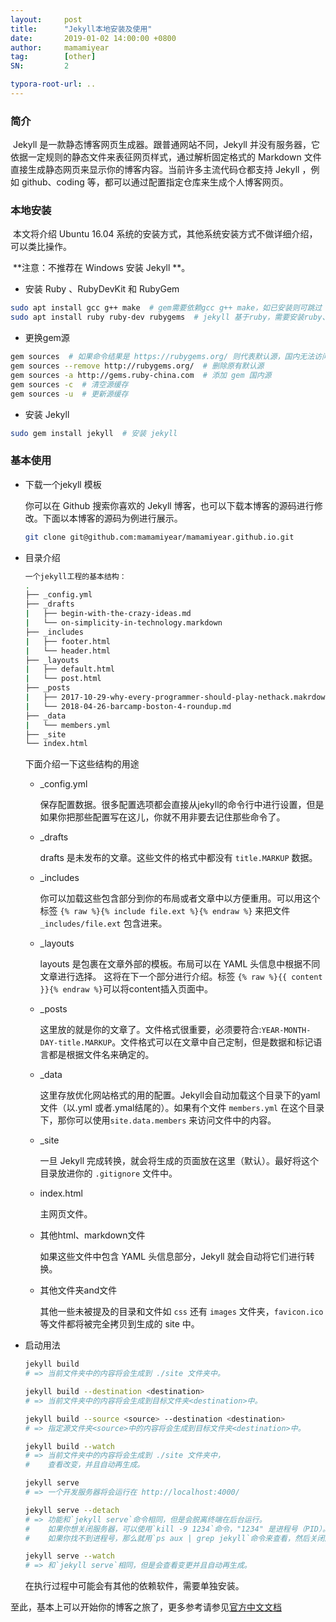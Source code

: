 ```yaml
---
layout:     post
title:      "Jekyll本地安装及使用"
date:       2019-01-02 14:00:00 +0800
author:     mamamiyear
tag:        [other]
SN:         2

typora-root-url: ..
---
```


### 简介

​	Jekyll 是一款静态博客网页生成器。跟普通网站不同，Jekyll 并没有服务器，它依据一定规则的静态文件来表征网页样式，通过解析固定格式的 Markdown 文件直接生成静态网页来显示你的博客内容。当前许多主流代码仓都支持 Jekyll ，例如 github、coding 等，都可以通过配置指定仓库来生成个人博客网页。



### 本地安装

​	本文将介绍 Ubuntu 16.04 系统的安装方式，其他系统安装方式不做详细介绍，可以类比操作。

​	**注意：不推荐在 Windows 安装 Jekyll **。

- 安装 Ruby 、RubyDevKit 和 RubyGem

```bash
sudo apt install gcc g++ make  # gem需要依赖gcc g++ make，如已安装则可跳过
sudo apt install ruby ruby-dev rubygems  # jekyll 基于ruby，需要安装ruby、ruby-dev、rubygems
```

- 更换gem源

```bash
gem sources  # 如果命令结果是 https://rubygems.org/ 则代表默认源，国内无法访问，需要换源
gem sources --remove http://rubygems.org/  # 删除原有默认源
gem sources -a http://gems.ruby-china.com  # 添加 gem 国内源
gem sources -c  # 清空源缓存
gem sources -u  # 更新源缓存
```

- 安装 Jekyll

```bash
sudo gem install jekyll  # 安装 jekyll
```



### 基本使用

- 下载一个jekyll 模板

  你可以在 Github 搜索你喜欢的 Jekyll 博客，也可以下载本博客的源码进行修改。下面以本博客的源码为例进行展示。

  ```bash
  git clone git@github.com:mamamiyear/mamamiyear.github.io.git
  ```

- 目录介绍

  ```bash
  一个jekyll工程的基本结构：
  .
  ├── _config.yml
  ├── _drafts
  |   ├── begin-with-the-crazy-ideas.md
  |   └── on-simplicity-in-technology.markdown
  ├── _includes
  |   ├── footer.html
  |   └── header.html
  ├── _layouts
  |   ├── default.html
  |   └── post.html
  ├── _posts
  |   ├── 2017-10-29-why-every-programmer-should-play-nethack.makrdown
  |   └── 2018-04-26-barcamp-boston-4-roundup.md
  ├── _data
  |   └── members.yml
  ├── _site
  └── index.html
  ```

  下面介绍一下这些结构的用途

  - _config.yml

    保存配置数据。很多配置选项都会直接从jekyll的命令行中进行设置，但是如果你把那些配置写在这儿，你就不用非要去记住那些命令了。

  - _drafts

    drafts 是未发布的文章。这些文件的格式中都没有 `title.MARKUP` 数据。

  - _includes

    你可以加载这些包含部分到你的布局或者文章中以方便重用。可以用这个标签 `{% raw %}{% include file.ext %}{% endraw %}` 来把文件 `_includes/file.ext` 包含进来。

  - _layouts

    layouts 是包裹在文章外部的模板。布局可以在 YAML 头信息中根据不同文章进行选择。 这将在下一个部分进行介绍。标签 `{% raw %}{{ content }}{% endraw %}`可以将content插入页面中。

  - _posts

    这里放的就是你的文章了。文件格式很重要，必须要符合:`YEAR-MONTH-DAY-title.MARKUP`。文件格式可以在文章中自己定制，但是数据和标记语言都是根据文件名来确定的。

  - _data

    这里存放优化网站格式的用的配置。Jekyll会自动加载这个目录下的yaml文件（以.yml 或者.ymal结尾的）。如果有个文件 `members.yml` 在这个目录下，那你可以使用`site.data.members` 来访问文件中的内容。

  - _site

    一旦 Jekyll 完成转换，就会将生成的页面放在这里（默认）。最好将这个目录放进你的 `.gitignore` 文件中。

  - index.html

    主网页文件。

  - 其他html、markdown文件

    如果这些文件中包含 YAML 头信息部分，Jekyll 就会自动将它们进行转换。

  - 其他文件夹and文件

    其他一些未被提及的目录和文件如 `css` 还有 `images` 文件夹，`favicon.ico` 等文件都将被完全拷贝到生成的 site 中。

- 启动用法

  ```bash
  jekyll build
  # => 当前文件夹中的内容将会生成到 ./site 文件夹中。
  
  jekyll build --destination <destination>
  # => 当前文件夹中的内容将会生成到目标文件夹<destination>中。
  
  jekyll build --source <source> --destination <destination>
  # => 指定源文件夹<source>中的内容将会生成到目标文件夹<destination>中。
  
  jekyll build --watch
  # => 当前文件夹中的内容将会生成到 ./site 文件夹中，
  #    查看改变，并且自动再生成。
  
  jekyll serve
  # => 一个开发服务器将会运行在 http://localhost:4000/
  
  jekyll serve --detach
  # => 功能和`jekyll serve`命令相同，但是会脱离终端在后台运行。
  #    如果你想关闭服务器，可以使用`kill -9 1234`命令，"1234" 是进程号（PID）。
  #    如果你找不到进程号，那么就用`ps aux | grep jekyll`命令来查看，然后关闭服务器。[更多](http://unixhelp.ed.ac.uk/shell/jobz5.html).
  
  jekyll serve --watch
  # => 和`jekyll serve`相同，但是会查看变更并且自动再生成。
  ```

  在执行过程中可能会有其他的依赖软件，需要单独安装。



至此，基本上可以开始你的博客之旅了，更多参考请参见[官方中文文档](https://www.jekyll.com.cn/)

